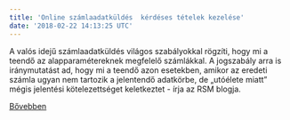```yaml
---
title: 'Online számlaadatküldés  kérdéses tételek kezelése'
date: '2018-02-22 14:13:25 UTC'
---
```


A valós idejű számlaadatküldés világos szabályokkal rögzíti, hogy mi a teendő az alapparamétereknek megfelelő számlákkal. A jogszabály arra is iránymutatást ad, hogy mi a teendő azon esetekben, amikor az eredeti számla ugyan nem tartozik a jelentendő adatkörbe, de „utóélete miatt” mégis jelentési kötelezettséget keletkeztet - írja az RSM blogja.




[Bővebben](http://ift.tt/2FmLE7f)
